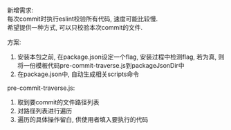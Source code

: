新增需求:  
每次commit时执行eslint校验所有代码, 速度可能比较慢.  
希望提供一种方式, 可以只校验本次commit的文件.

方案:
1. 安装本包之前, 在package.json设定一个flag, 安装过程中检测flag, 若为真, 则将一份模板代码pre-commit-traverse.js到packageJsonDir中
2. 在package.json中, 自动生成相关scripts命令

pre-commit-traverse.js:
1. 取到要commit的文件路径列表
2. 对路径列表进行遍历
3. 遍历的具体操作留白, 供使用者填入要执行的代码